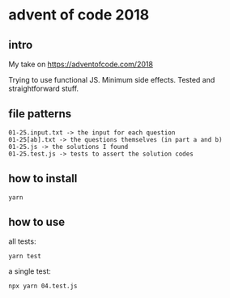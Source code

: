 # advent of code 2018

## intro

My take on
<https://adventofcode.com/2018>

Trying to use functional JS.
Minimum side effects.
Tested and straightforward stuff.

## file patterns

    01-25.input.txt -> the input for each question
    01-25[ab].txt -> the questions themselves (in part a and b)
    01-25.js -> the solutions I found
    01-25.test.js -> tests to assert the solution codes

## how to install

    yarn

## how to use

all tests:

    yarn test

a single test:

    npx yarn 04.test.js
